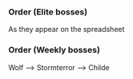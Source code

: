 ### Order (Elite bosses)

As they appear on the spreadsheet

### Order (Weekly bosses)

Wolf --> Stormterror --> Childe